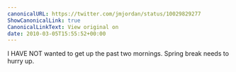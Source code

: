 ```yaml
---
canonicalURL: https://twitter.com/jmjordan/status/10029829277
ShowCanonicalLink: true
CanonicalLinkText: View original on
date: 2010-03-05T15:55:52+00:00
---
```

I HAVE NOT wanted to get up the past two mornings. Spring break needs to hurry up.